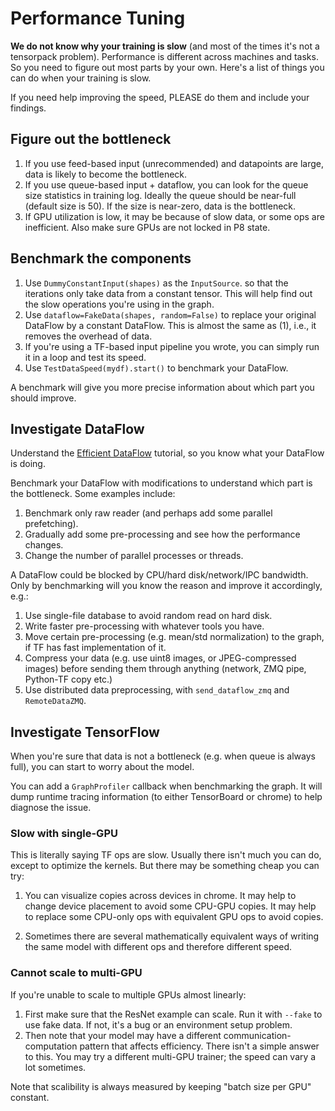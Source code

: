 
# Performance Tuning

__We do not know why your training is slow__ (and most of the times it's not a tensorpack problem).
Performance is different across machines and tasks.
So you need to figure out most parts by your own.
Here's a list of things you can do when your training is slow.

If you need help improving the speed,
PLEASE do them and include your findings.

## Figure out the bottleneck

1. If you use feed-based input (unrecommended) and datapoints are large, data is likely to become the
	 bottleneck.
2. If you use queue-based input + dataflow, you can look for the queue size statistics in
	 training log. Ideally the queue should be near-full (default size is 50).
 	 If the size is near-zero, data is the bottleneck.
3. If GPU utilization is low, it may be because of slow data, or some ops are inefficient. Also make sure GPUs are not locked in P8 state.

## Benchmark the components
1. Use `DummyConstantInput(shapes)` as the `InputSource`.
	so that the iterations only take data from a constant tensor.
	This will help find out the slow operations you're using in the graph.
2. Use `dataflow=FakeData(shapes, random=False)` to replace your original DataFlow by a constant DataFlow.
  This is almost the same as (1), i.e., it removes the overhead of data.
3. If you're using a TF-based input pipeline you wrote, you can simply run it in a loop and test its speed.
4. Use `TestDataSpeed(mydf).start()` to benchmark your DataFlow.

A benchmark will give you more precise information about which part you should improve.

## Investigate DataFlow

Understand the [Efficient DataFlow](efficient-dataflow.html) tutorial, so you know what your DataFlow is doing.

Benchmark your DataFlow with modifications to understand which part is the bottleneck. Some examples
include:

1. Benchmark only raw reader (and perhaps add some parallel prefetching).
2. Gradually add some pre-processing and see how the performance changes.
3. Change the number of parallel processes or threads.

A DataFlow could be blocked by CPU/hard disk/network/IPC bandwidth. Only by benchmarking will you
know the reason and improve it accordingly, e.g.:

1. Use single-file database to avoid random read on hard disk.
2. Write faster pre-processing with whatever tools you have.
3. Move certain pre-processing (e.g. mean/std normalization) to the graph, if TF has fast implementation of it.
4. Compress your data (e.g. use uint8 images, or JPEG-compressed images) before sending them through
	 anything (network, ZMQ pipe, Python-TF copy etc.)
5. Use distributed data preprocessing, with `send_dataflow_zmq` and `RemoteDataZMQ`.

## Investigate TensorFlow

When you're sure that data is not a bottleneck (e.g. when queue is always full), you can start to
worry about the model.

You can add a `GraphProfiler` callback when benchmarking the graph. It will
dump runtime tracing information (to either TensorBoard or chrome) to help diagnose the issue.

### Slow with single-GPU
This is literally saying TF ops are slow. Usually there isn't much you can do, except to optimize the kernels.
But there may be something cheap you can try:

1. You can visualize copies across devices in chrome.
	 It may help to change device placement to avoid some CPU-GPU copies.
	 It may help to replace some CPU-only ops with equivalent GPU ops to avoid copies.

2. Sometimes there are several mathematically equivalent ways of writing the same model
	 with different ops and therefore different speed.

### Cannot scale to multi-GPU
If you're unable to scale to multiple GPUs almost linearly:
1. First make sure that the ResNet example can scale. Run it with `--fake` to use fake data.
	If not, it's a bug or an environment setup problem.
2. Then note that your model may have a different communication-computation pattern that affects efficiency.
	 There isn't a simple answer to this.
	 You may try a different multi-GPU trainer; the speed can vary a lot sometimes.

Note that scalibility is always measured by keeping "batch size per GPU" constant.
